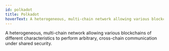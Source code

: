 ```yaml
---
id: polkadot
title: Polkadot
hoverText: A heterogeneous, multi-chain network allowing various blockchains of different characteristics to perform arbitrary, cross-chain communication under shared security.
---
```


A heterogeneous, multi-chain network allowing various blockchains of different characteristics to perform arbitrary, cross-chain communication under shared security.